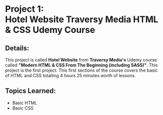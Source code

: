 # Project 1: <br> Hotel Website Traversy Media HTML & CSS Udemy Course
## Details:
This project is called **Hotel Website** from **Traversy Media's** Udemy course called **"Modern HTML &amp; CSS From The Beginning (including SASS)"**.  This project is the first project.  This first sections of the course covers the basic of HTML and CSS totalling 4 hours 25 minutes worth of lessons.

## Topics Learned:
* Basic HTML
* Basic CSS


